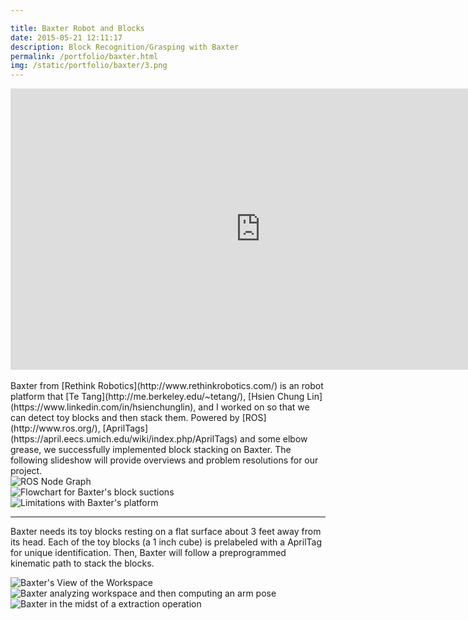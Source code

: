 ```yaml
---

title: Baxter Robot and Blocks
date: 2015-05-21 12:11:17
description: Block Recognition/Grasping with Baxter
permalink: /portfolio/baxter.html
img: /static/portfolio/baxter/3.png
---
```


<div class="center">
	<iframe  width="800" height="450" src="https://www.youtube.com/embed/q37Nc350ZgY" frameborder="0" allowfullscreen></iframe>
</div>
<br>
Baxter from [Rethink Robotics](http://www.rethinkrobotics.com/) is an robot platform that [Te Tang](http://me.berkeley.edu/~tetang/), [Hsien Chung Lin](https://www.linkedin.com/in/hsienchunglin), and I worked on so that we can detect toy blocks and then stack them. Powered by [ROS](http://www.ros.org/), [AprilTags](https://april.eecs.umich.edu/wiki/index.php/AprilTags) and some elbow grease, we successfully implemented block stacking on Baxter. The following slideshow will provide overviews and problem resolutions for our project.

<!-- Custom grid layout for these PPT slides -->
<div class="container-imgs">
	<div class="item-img" style="grid-column: span 3;">
		<img style="object-fit: contain;" src="{%link images/portfolio/baxter/2.png %}" alt="ROS Node Graph">
	</div>
	<div class="item-img" style="grid-column: span 3;">
		<img style="object-fit: contain;" src="{%link images/portfolio/baxter/6.png %}" alt="Flowchart for Baxter's block suctions">
	</div>
	<div class="item-img" style="grid-column: span 3;">
		<img style="object-fit: contain;" src="{%link images/portfolio/baxter/5.png %}" alt="Limitations with Baxter's platform">
	</div>
</div>

---

Baxter needs its toy blocks resting on a flat surface about 3 feet away from its head. Each of the toy blocks (a 1 inch cube) is prelabeled with a AprilTag for unique identification. Then, Baxter will follow a preprogrammed kinematic path to stack the blocks.

<!-- Custom grid layout for these weirdly shaped images -->
<div class="container" style="grid-template-columns: repeat(6, 1fr);">
	<div class="item" style="grid-row: 1; grid-column: 2/6">
		<img src="{%link images/portfolio/baxter/3.png %}" alt="Baxter's View of the Workspace">
	</div>
	<div class="item" style="grid-row: 2; grid-column: 2/4">
		<img src="{%link images/portfolio/baxter/7.jpg %}" alt="Baxter analyzing workspace and then computing an arm pose">
	</div>
	<div class="item" style="grid-row: 2; grid-column: 4/6">
		<img src="{%link images/portfolio/baxter/4.jpg %}" alt="Baxter in the midst of a extraction operation">
	</div>
</div>
<!-- 
Screenshot of what Baxter can 'see' with the power of AprilTags

Starting configuration. Baxter and a set of blocks placed in front of it

End configuration. Baxter have succesfully stacked more than 5 blocks! (Record is 14)
 -->

---

For a full discussion on our project, check out our code on [Github](https://github.com/ucbBaxterTower/BaxterTower) and our [project website](http://ucbbaxtertower.github.io/BaxterTower/).

<div class="container">
	<div class="item-img">
		<img src="{%link images/portfolio/baxter/1.png %}" alt="Go Bears! We bought many toy blocks for this project.">
	</div>
</div>